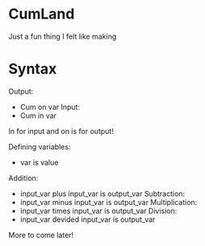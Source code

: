 # CumLand
Just a fun thing I felt like making

# Syntax

Output:
- Cum on var
Input:
- Cum in var

In for input and on is for output!

Defining variables:
- var is value

Addition:
- input_var plus input_var is output_var
Subtraction:
- input_var minus input_var is output_var
Multiplication:
- input_var times input_var is output_var
Division:
- input_var devided input_var is output_var

More to come later!
